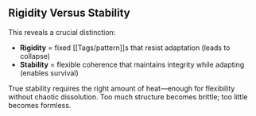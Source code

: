 ## Rigidity Versus Stability

This reveals a crucial distinction:

- **Rigidity** = fixed [[Tags/pattern]]s that resist adaptation (leads to collapse)
- **Stability** = flexible coherence that maintains integrity while adapting (enables survival)

True stability requires the right amount of heat—enough for flexibility without chaotic dissolution. Too much structure becomes brittle; too little becomes formless.